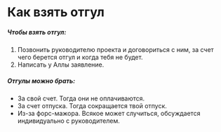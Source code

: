 # Как взять отгул

##### Чтобы взять отгул:
1. Позвонить руководителю проекта и договориться с ним, за счет чего берется отгул и когда тебя не будет.
2. Написать у Аллы заявление.

##### Отгулы можно брать:

* За свой счет. Тогда они не оплачиваются.
* За счет отпуска. Тогда сокращается твой отпуск.
* Из-за форс-мажора. Всякое может случиться, обсуждается индивидуально с руководителем.
